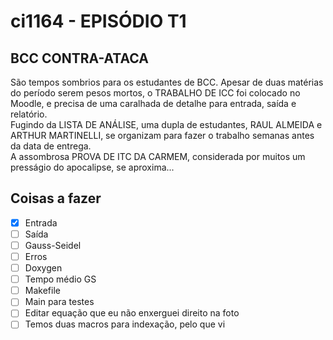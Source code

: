 # ci1164 - EPISÓDIO T1
## BCC CONTRA-ATACA
São tempos sombrios para os estudantes de BCC. Apesar de duas matérias do período serem pesos mortos, o TRABALHO DE ICC foi colocado no Moodle, e precisa de uma caralhada de detalhe para entrada, saída e relatório.  
Fugindo da LISTA DE ANÁLISE, uma dupla de estudantes, RAUL ALMEIDA e ARTHUR MARTINELLI, se organizam para fazer o trabalho semanas antes da data de entrega.  
A assombrosa PROVA DE ITC DA CARMEM, considerada por muitos um presságio do apocalipse, se aproxima...  

## Coisas a fazer
* [X] Entrada
* [ ] Saída
* [ ] Gauss-Seidel
* [ ] Erros
* [ ] Doxygen
* [ ] Tempo médio GS
* [ ] Makefile
* [ ] Main para testes
* [ ] Editar equação que eu não enxerguei direito na foto
* [ ] Temos duas macros para indexação, pelo que vi

